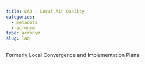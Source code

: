 ```yaml
---
title: LAQ - Local Air Quality
categories:
  - metadata
  - acronym
type: acronym
slug: laq
---
```


Formerly Local Convergence and Implementation Plans

